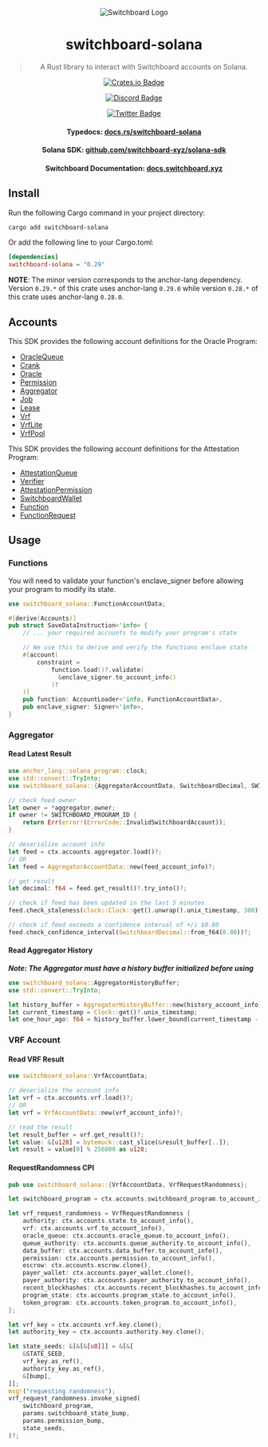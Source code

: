 <div align="center">

![Switchboard Logo](https://github.com/switchboard-xyz/core-sdk/raw/main/website/static/img/icons/switchboard/avatar.png)

# switchboard-solana

> A Rust library to interact with Switchboard accounts on Solana.

[![Crates.io Badge](https://img.shields.io/crates/v/switchboard-solana?label=switchboard-solana&logo=rust)](https://crates.io/crates/switchboard-solana)

[![Discord Badge](https://img.shields.io/discord/841525135311634443?color=blueviolet&logo=discord&logoColor=white)](https://discord.gg/switchboardxyz)

[![Twitter Badge](https://img.shields.io/twitter/follow/switchboardxyz?label=Follow+Switchboard)](https://twitter.com/switchboardxyz)

  <h4>
    <strong>Typedocs: </strong><a href="https://docs.rs/switchboard-solana">docs.rs/switchboard-solana</a>
  </h4>
  <h4>
    <strong>Solana SDK: </strong><a href="https://github.com/switchboard-xyz/solana-sdk">github.com/switchboard-xyz/solana-sdk</a>
  </h4>
  <h4>
    <strong>Switchboard Documentation: </strong><a href="https://docs.switchboard.xyz">docs.switchboard.xyz</a>
  </h4>
</div>

## Install

Run the following Cargo command in your project directory:

```bash
cargo add switchboard-solana
```

Or add the following line to your Cargo.toml:

```toml
[dependencies]
switchboard-solana = "0.29"
```

**NOTE**: The minor version corresponds to the anchor-lang dependency. Version `0.29.*` of this crate uses anchor-lang `0.29.0` while version `0.28.*` of this crate uses anchor-lang `0.28.0`.

## Accounts

This SDK provides the following account definitions for the Oracle Program:

- [OracleQueue](https://docs.rs/switchboard-solana/latest/switchboard_solana/oracle_program/accounts/queue/struct.OracleQueueAccountData.html)
- [Crank](https://docs.rs/switchboard-solana/latest/switchboard_solana/oracle_program/accounts/crank/struct.CrankAccountData.html)
- [Oracle](https://docs.rs/switchboard-solana/latest/switchboard_solana/oracle_program/accounts/oracle/struct.OracleAccountData.html)
- [Permission](https://docs.rs/switchboard-solana/latest/switchboard_solana/oracle_program/accounts/permission/struct.PermissionAccountData.html)
- [Aggregator](https://docs.rs/switchboard-solana/latest/switchboard_solana/oracle_program/accounts/aggregator/struct.AggregatorAccountData.html)
- [Job](https://docs.rs/switchboard-solana/latest/switchboard_solana/oracle_program/accounts/job/struct.JobAccountData.html)
- [Lease](https://docs.rs/switchboard-solana/latest/switchboard_solana/oracle_program/accounts/lease/struct.LeaseAccountData.html)
- [Vrf](https://docs.rs/switchboard-solana/latest/switchboard_solana/oracle_program/accounts/vrf/struct.VrfAccountData.html)
- [VrfLite](https://docs.rs/switchboard-solana/latest/switchboard_solana/oracle_program/accounts/vrf_lite/struct.VrfLiteAccountData.html)
- [VrfPool](https://docs.rs/switchboard-solana/latest/switchboard_solana/oracle_program/accounts/vrf_pool/struct.VrfPoolAccountData.html)

This SDK provides the following account definitions for the Attestation Program:

- [AttestationQueue](https://docs.rs/switchboard-solana/latest/switchboard_solana/attestation_program/accounts/attestation_queue/struct.AttestationQueueAccountData.html)
- [Verifier](https://docs.rs/switchboard-solana/latest/switchboard_solana/attestation_program/accounts/verifier/struct.VerifierAccountData.html)
- [AttestationPermission](https://docs.rs/switchboard-solana/latest/switchboard_solana/attestation_program/accounts/attestation_permission/struct.AttestationPermissionAccountData.html)
- [SwitchboardWallet](https://docs.rs/switchboard-solana/latest/switchboard_solana/attestation_program/accounts/switchboard_wallet/struct.SwitchboardWallet.html)
- [Function](https://docs.rs/switchboard-solana/latest/switchboard_solana/attestation_program/accounts/function/struct.FunctionAccountData.html)
- [FunctionRequest](https://docs.rs/switchboard-solana/latest/switchboard_solana/attestation_program/accounts/function_request/struct.FunctionRequestAccountData.html)

## Usage

### Functions

You will need to validate your function's enclave_signer before allowing your program to modify its state.

```rust
use switchboard_solana::FunctionAccountData;

#[derive(Accounts)]
pub struct SaveDataInstruction<'info> {
    // ... your required accounts to modify your program's state

    // We use this to derive and verify the functions enclave state
    #[account(
        constraint =
            function.load()?.validate(
              &enclave_signer.to_account_info()
            )?
    )]
    pub function: AccountLoader<'info, FunctionAccountData>,
    pub enclave_signer: Signer<'info>,
}
```

### Aggregator

#### Read Latest Result

```rust
use anchor_lang::solana_program::clock;
use std::convert::TryInto;
use switchboard_solana::{AggregatorAccountData, SwitchboardDecimal, SWITCHBOARD_PROGRAM_ID};

// check feed owner
let owner = *aggregator.owner;
if owner != SWITCHBOARD_PROGRAM_ID {
    return Err(error!(ErrorCode::InvalidSwitchboardAccount));
}

// deserialize account info
let feed = ctx.accounts.aggregator.load()?;
// OR
let feed = AggregatorAccountData::new(feed_account_info)?;

// get result
let decimal: f64 = feed.get_result()?.try_into()?;

// check if feed has been updated in the last 5 minutes
feed.check_staleness(clock::Clock::get().unwrap().unix_timestamp, 300)?;

// check if feed exceeds a confidence interval of +/i $0.80
feed.check_confidence_interval(SwitchboardDecimal::from_f64(0.80))?;
```

#### Read Aggregator History

**_Note: The Aggregator must have a history buffer initialized before using_**

```rust
use switchboard_solana::AggregatorHistoryBuffer;
use std::convert::TryInto;

let history_buffer = AggregatorHistoryBuffer::new(history_account_info)?;
let current_timestamp = Clock::get()?.unix_timestamp;
let one_hour_ago: f64 = history_buffer.lower_bound(current_timestamp - 3600).unwrap().try_into()?;
```

### VRF Account

#### Read VRF Result

```rust
use switchboard_solana::VrfAccountData;

// deserialize the account info
let vrf = ctx.accounts.vrf.load()?;
// OR
let vrf = VrfAccountData::new(vrf_account_info)?;

// read the result
let result_buffer = vrf.get_result()?;
let value: &[u128] = bytemuck::cast_slice(&result_buffer[..]);
let result = value[0] % 256000 as u128;
```

#### RequestRandomness CPI

```rust
pub use switchboard_solana::{VrfAccountData, VrfRequestRandomness};

let switchboard_program = ctx.accounts.switchboard_program.to_account_info();

let vrf_request_randomness = VrfRequestRandomness {
    authority: ctx.accounts.state.to_account_info(),
    vrf: ctx.accounts.vrf.to_account_info(),
    oracle_queue: ctx.accounts.oracle_queue.to_account_info(),
    queue_authority: ctx.accounts.queue_authority.to_account_info(),
    data_buffer: ctx.accounts.data_buffer.to_account_info(),
    permission: ctx.accounts.permission.to_account_info(),
    escrow: ctx.accounts.escrow.clone(),
    payer_wallet: ctx.accounts.payer_wallet.clone(),
    payer_authority: ctx.accounts.payer_authority.to_account_info(),
    recent_blockhashes: ctx.accounts.recent_blockhashes.to_account_info(),
    program_state: ctx.accounts.program_state.to_account_info(),
    token_program: ctx.accounts.token_program.to_account_info(),
};

let vrf_key = ctx.accounts.vrf.key.clone();
let authority_key = ctx.accounts.authority.key.clone();

let state_seeds: &[&[&[u8]]] = &[&[
    &STATE_SEED,
    vrf_key.as_ref(),
    authority_key.as_ref(),
    &[bump],
]];
msg!("requesting randomness");
vrf_request_randomness.invoke_signed(
    switchboard_program,
    params.switchboard_state_bump,
    params.permission_bump,
    state_seeds,
)?;

```
